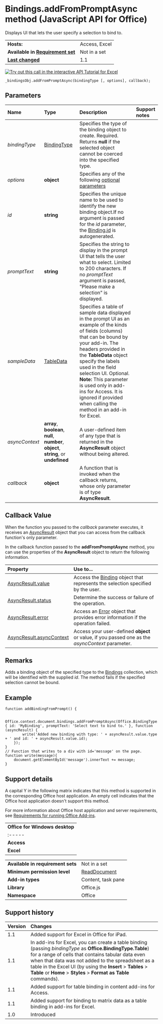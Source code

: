 
# Bindings.addFromPromptAsync method (JavaScript API for Office)
 Displays UI that lets the user specify a selection to bind to.

|||
|:-----|:-----|
|**Hosts:**|Access, Excel|
|**Available in [Requirement set](http://msdn.microsoft.com/library/6b6702f2-b0a5-46ab-a356-8dda897ca8ae%28Office.15%29.aspx)**|Not in a set|
|**[Last changed](#bk_history)**|1.1|

[![Try out this call in the interactive API Tutorial for Excel](../images/819b84bf-151c-4a12-80c3-d6f8d7c03251.png)](http://officeapitutorial.azurewebsites.net/Redirect.mdl?scenario=Get+Selected+Coordinates)


```
_bindingsObj.addFromPromptAsync(bindingType [, options], callback);
```


## Parameters



|**Name**|**Type**|**Description**|**Support notes**|
|:-----|:-----|:-----|:-----|
| _bindingType_|[BindingType](../reference/enumerations/bindingtype-enumeration.md)|Specifies the type of the binding object to create. Required. Returns  **null** if the selected object cannot be coerced into the specified type.||
| _options_|**object**|Specifies any of the following [optional parameters](http://msdn.microsoft.com/library/7fe6bb42-3178-4d96-85f5-af5caea7b950%28Office.15%29.aspx#AsyncProgramming_OptionalParameters)||
| _id_|**string**|Specifies the unique name to be used to identify the new binding object.If no argument is passed for the  _id_ parameter, the [Binding.id](../reference/shared/binding-object/id-property.md) is autogenerated.||
| _promptText_|**string**|Specifies the string to display in the prompt UI that tells the user what to select. Limited to 200 characters. If no  _promptText_ argument is passed, "Please make a selection" is displayed.||
| _sampleData_|[TableData](../reference/shared/tabledata/tabledata-object.md)|Specifies a table of sample data displayed in the prompt UI as an example of the kinds of fields (columns) that can be bound by your add-in. The headers provided in the  **TableData** object specify the labels used in the field selection UI. Optional. **Note:** This parameter is used only in add-ins for Access. It is ignored if provided when calling the method in an add-in for Excel.||
| _asyncContext_|**array**,  **boolean**,  **null**,  **number**,  **object**, **string**, or  **undefined**|A user-defined item of any type that is returned in the  **AsyncResult** object without being altered.||
| _callback_|**object**|A function that is invoked when the callback returns, whose only parameter is of type  **AsyncResult**.||

## Callback Value

When the function you passed to the  _callback_ parameter executes, it receives an [AsyncResult](../reference/shared/asyncresult-object.md) object that you can access from the callback function's only parameter.

In the callback function passed to the  **addFromPromptAsync** method, you can use the properties of the **AsyncResult** object to return the following information.



|**Property**|**Use to...**|
|:-----|:-----|
|[AsyncResult.value](../reference/shared/asyncresult/value-property.md)|Access the [Binding](../reference/shared/binding-object/binding-object.md) object that represents the selection specified by the user.|
|[AsyncResult.status](../reference/shared/asyncresult/status-property.md)|Determine the success or failure of the operation.|
|[AsyncResult.error](../reference/shared/asyncresult/error-property.md)|Access an [Error](../reference/shared/error/error-object.md) object that provides error information if the operation failed.|
|[AsyncResult.asyncContext](../reference/shared/asyncresult/asynccontext-property.md)|Access your user-defined  **object** or value, if you passed one as the _asyncContext_ parameter.|

## Remarks

Adds a binding object of the specified type to the [Bindings](../reference/shared/bindings-object/bindings-object.md) collection, which will be identified with the supplied _id_. The method fails if the specified selection cannot be bound.


## Example




```
function addBindingFromPrompt() {

    Office.context.document.bindings.addFromPromptAsync(Office.BindingType.Text, { id: 'MyBinding', promptText: 'Select text to bind to.' }, function (asyncResult) {
        write('Added new binding with type: ' + asyncResult.value.type + ' and id: ' + asyncResult.value.id);
    });
}
// Function that writes to a div with id='message' on the page.
function write(message){
    document.getElementById('message').innerText += message; 
}
```




## Support details
<a name="bk_support"> </a>

A capital Y in the following matrix indicates that this method is supported in the corresponding Office host application. An empty cell indicates that the Office host application doesn't support this method.

For more information about Office host application and server requirements, see [Requirements for running Office Add-ins](http://msdn.microsoft.com/library/67340567-bb9a-498c-96d3-3f52f28c16bc%28Office.15%29.aspx).


||
|:-----|
|**Office for Windows desktop**|**Office Online(in browser)**|**Office for iPad**|
|:-----|:-----|:-----|
|**Access**||Y||
|**Excel**|Y|Y|Y|

|||
|:-----|:-----|
|**Available in requirement sets**|Not in a set|
|**Minimum permission level**|[ReadDocument](http://msdn.microsoft.com/library/da2efadc-4ebf-45fe-be39-397ac1eb1dbd%28Office.15%29.aspx)|
|**Add-in types**|Content, task pane|
|**Library**|Office.js|
|**Namespace**|Office|

## Support history
<a name="bk_history"> </a>



|**Version**|**Changes**|
|:-----|:-----|
|1.1|Added support for Excel in Office for iPad.|
|1.1|In add-ins for Excel, you can create a table binding (passing  _bindingType_ as **Office.BindingType.Table**) for a range of cells that contains tabular data even when that data was not added to the spreadsheet as a table in the Excel UI (by using the  **Insert** > **Tables** > **Table** or **Home** > **Styles** > **Format as Table** commands).|
|1.1|Added support for table binding in content add-ins for Access. |
|1.1|Added support for binding to matrix data as a table binding in add-ins for Excel.|
|1.0|Introduced|
